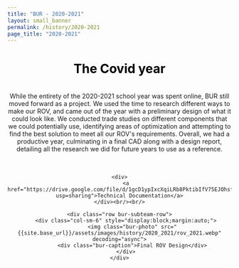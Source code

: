 ```yaml
---
title: "BUR - 2020-2021"
layout: small_banner
permalink: /history/2020-2021
page_title: "2020-2021"
---
```


<div class="bur-text-container" style="text-align:center;">
    <h1 style="color:black;">The Covid year</h1><br/>
    <div class="bur-text">
        While the entirety of the 2020-2021 school year was spent online, BUR still moved forward as a project. We used the time to research different ways to make our ROV, and came out of the year with a preliminary design of what it could look like. We conducted trade studies on different components that we could potentially use, identifying areas of optimization and attempting to find the best solution to meet all our ROV's requirements. Overall, we had a productive year, culminating in a final CAD along with a design report, detailing all the research we did for future years to use as a reference.
    </div><br/><br/>

    <div>
        <a href="https://drive.google.com/file/d/1gcD1ypIxcXqiLRb8PktibIfV75EJOhsf/view?usp=sharing">Technical Documentation</a>
    </div><br/><br/>

    <div class="row bur-subteam-row">
        <div class="col-sm-6" style="display:block;margin:auto;">
            <img class="bur-photo" src="{{site.base_url}}/assets/images/history/2020_2021/rov_2021.webp" decoding="async">
            <div class="bur-caption">Final ROV Design</div>
        </div>
    </div>
</div>

